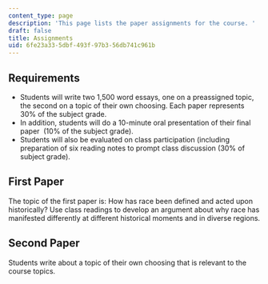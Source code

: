 ```yaml
---
content_type: page
description: 'This page lists the paper assignments for the course. '
draft: false
title: Assignments
uid: 6fe23a33-5dbf-493f-97b3-56db741c961b
---
```

## Requirements

- Students will write two 1,500 word essays, one on a preassigned topic, the second on a topic of their own choosing. Each paper represents 30% of the subject grade. 
- In addition, students will do a 10-minute oral presentation of their final paper  (10% of the subject grade).  
- Students will also be evaluated on class participation (including preparation of six reading notes to prompt class discussion (30% of subject grade). 

## First Paper

The topic of the first paper is: How has race been defined and acted upon historically? Use class readings to develop an argument about why race has manifested differently at different historical moments and in diverse regions.

## Second Paper

Students write about a topic of their own choosing that is relevant to the course topics.